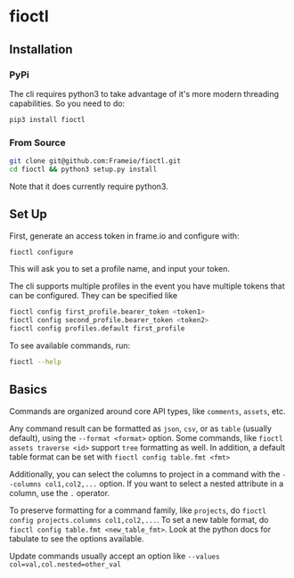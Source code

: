 # fioctl

## Installation

### PyPi

The cli requires python3 to take advantage of it's more modern threading capabilities.  So
you need to do:

```bash
pip3 install fioctl
```

### From Source

```bash
git clone git@github.com:Frameio/fioctl.git
cd fioctl && python3 setup.py install
```

Note that it does currently require python3.

## Set Up

First, generate an access token in frame.io and configure with:

```bash
fioctl configure
```

This will ask you to set a profile name, and input your token.

The cli supports multiple profiles in the event you have multiple tokens that can
be configured.  They can be specified like

```bash
fioctl config first_profile.bearer_token <token1>
fioctl config second_profile.bearer_token <token2>
fioctl config profiles.default first_profile
```

To see available commands, run:

```bash
fioctl --help
```

## Basics

Commands are organized around core API types, like `comments`, `assets`, etc.

Any command result can be formatted as `json`, `csv`, or as `table` (usually default),
using the `--format <format>` option.  Some commands, like `fioctl assets traverse <id>`
support `tree` formatting as well.  In addition, a default table format can be set with 
`fioctl config table.fmt <fmt>`

Additionally, you can select the columns to project in a command with the `--columns col1,col2,...`
option.  If you want to select a nested attribute in a column, use the `.` operator.

To preserve formatting for a command family, like `projects`, do `fioctl config projects.columns col1,col2,...`.  To set a new table format, do `fioctl config table.fmt <new_table_fmt>`.  Look at the python docs for tabulate to see the options available. 

Update commands usually accept an option like `--values col=val,col.nested=other_val`